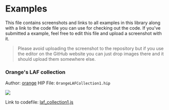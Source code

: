 # Examples

This file contains screenshots and links to all examples in this library along with a link to the code file you can use for checking out the code. If you've submitted a example, feel free to edit this file and upload a screenshot with it.

> Please avoid uploading the screenshot to the repository but if you use the editor on the GitHub website you can just drop images there and it should upload them somewhere else.

### Orange's LAF collection


Author: [orange](https://forum.hise.audio/user/orange)
HIP File: `OrangeLAFCollection1.hip`

![](https://i.imgur.com/QtV8WQI.png)

Link to codefile: [laf_collection1.js](https://github.com/christoph-hart/hise_laf_library/blob/b108e0259bc82dc95ddeafc2a5fb04547cf9cd23/hise_laf_library_project/Scripts/orange/laf_collection_1.js#L137)

